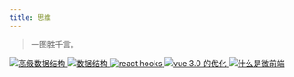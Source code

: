 ```yaml
---
title: 思维
---
```


> 一图胜千言。

<a href="https://cdn.jsdelivr.net/gh/rocwong-cn/assets/xmind/advanced-data-structure.png" target="_blank">
  <img 
    src="https://cdn.jsdelivr.net/gh/rocwong-cn/assets/xmind/advanced-data-structure.png"
    alt="高级数据结构">
</a>

<a href="https://cdn.jsdelivr.net/gh/rocwong-cn/assets/xmind/data-structure.png" target="_blank">
  <img 
    src="https://cdn.jsdelivr.net/gh/rocwong-cn/assets/xmind/data-structure.png"
    alt="数据结构">
</a>

<a href="https://cdn.jsdelivr.net/gh/rocwong-cn/assets/xmind/react-hooks.png" target="_blank">
  <img 
    src="https://cdn.jsdelivr.net/gh/rocwong-cn/assets/xmind/react-hooks.png"
    alt="react hooks">
</a>

<a href="https://cdn.jsdelivr.net/gh/rocwong-cn/assets/xmind/optimization-of-vue3.png" target="_blank">
  <img 
    src="https://cdn.jsdelivr.net/gh/rocwong-cn/assets/xmind/optimization-of-vue3.png"
    alt="vue 3.0 的优化">
</a>

<a href="https://cdn.jsdelivr.net/gh/rocwong-cn/assets/micro/1.png" target="_blank">
  <img 
    src="https://cdn.jsdelivr.net/gh/rocwong-cn/assets/micro/1.png"
    alt="什么是微前端">
</a>